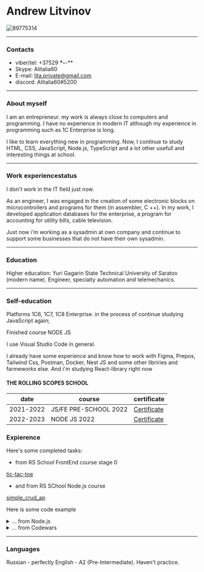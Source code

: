 # Andrew Litvinov

![89775314](https://user-images.githubusercontent.com/89775314/223960104-db29769d-4985-4a39-a5d2-652d3924f646.png)

---

### Contacts

- viber/tel: +37529 **\*-**-\*\*
- Skype: Alitalia60
- E-mail: lita.private@gmail.com
- discord: Alitalia60#5200

---

### About myself

I am an entrepreneur. my work is always close to computers and programming. I have no experience in modern IT although my experience in programming such as 1C Enterprise is long.

I like to learn everything new in programming.
Now, I continue to study HTML, CSS, JavaScript, Node.js, TypeScript and a lot other usefull and interesting things at school.

---

### Work experiencestatus

I don't work in the IT field just now.

As an engineer, I was engaged in the creation of some electronic blocks on microcontrollers and programs for them (in assembler, C ++). In my work, I developed application databases for the enterprise, a program for accounting for utility bills, cable television.

Just now i'm working as a sysadmin at own company and continue to support some businesses that do not have their own sysadmin.

---

### Education

Higher education: Yuri Gagarin State Technical University of Saratov (modern name). Engineer, specialty automation and telemechanics.

---

### Self-education

Platforms 1C6, 1C7, 1C8 Enterprise. in the process of continue studying JavaScript again;

Finished course NODE JS

I use Visual Studio Code in general.

I already have some experience and know how to work with Figma, Prepos, Tailwind Css, Postman, Docker, Nest JS and some other libriries and farmeworks else. And i'm studying React-library right now

#### THE ROLLING SCOPES SCHOOL

| date      | course                | certificate                                               |
| --------- | --------------------- | --------------------------------------------------------- |
| 2021-2022 | JS/FE PRE-SCHOOL 2022 | [Certificate](https://app.rs.school/certificate/0u11ev3e) |
| 2022-2023 | NODE JS 2022          | [Certificate](https://app.rs.school/certificate/dqr2d07l) |

### Expierence

Here's some completed tasks:

- from RS School FrontEnd course stage 0

[tic-tac-toe](https://rolling-scopes-school.github.io/alitalia60-JSFEPRESCHOOL/tic-tac-toe/)

- and from RS SChool Node.js course

[simple_crud_ap](https://github.com/Alitalia60/simple-crud-api/tree/simple_crud_api)

Here is some code example

<details><summary>... from Node.js</summary>

```js
const express = require('express');
const path = require('path');
const userRouter = require('./resources/users/user.router');
const app = express();
app.use(express.json());
app.use('/', (req, res, next) => {
  if (req.originalUrl === '/') res.send('Service is running!';
  next();
});
app.use('/users', userRouter);
module.exports = app;
}
```

</details>

<details><summary>... from Codewars</summary>

```js
var countBits = function (n) {
  // Program Me
  let res = 0;
  let binaryN = n.toString(2);
  // console.log(binaryN);
  for (let index = 0; index < binaryN.length; index++) {
    res += Number(binaryN[index]);
  }
  return res;
};
```

## </details>

---

### Languages

Russian - perfectly
English - A2 (Pre-Intermediate). Haven't practice.
